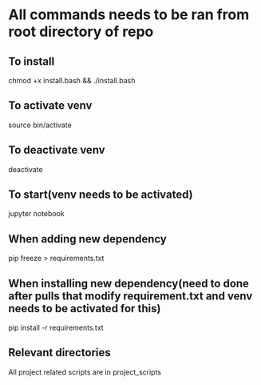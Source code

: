 # All commands needs to be ran from root directory of repo
## To install
chmod +x install.bash && ./install.bash
## To activate venv
source bin/activate
## To deactivate venv
deactivate
## To start(venv needs to be activated)
jupyter notebook
## When adding new dependency
pip freeze > requirements.txt
## When installing new dependency(need to done after pulls that modify requirement.txt and venv needs to be activated for this)
pip install -r requirements.txt
## Relevant directories
All project related scripts are in project_scripts

